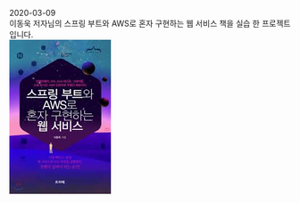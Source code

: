2020-03-09 
<br>이동욱 저자님의 스프링 부트와 AWS로 혼자 구현하는 웹 서비스 책을 실습 한 프로젝트 입니다.
<br>![Cover](./image/cover.png)
